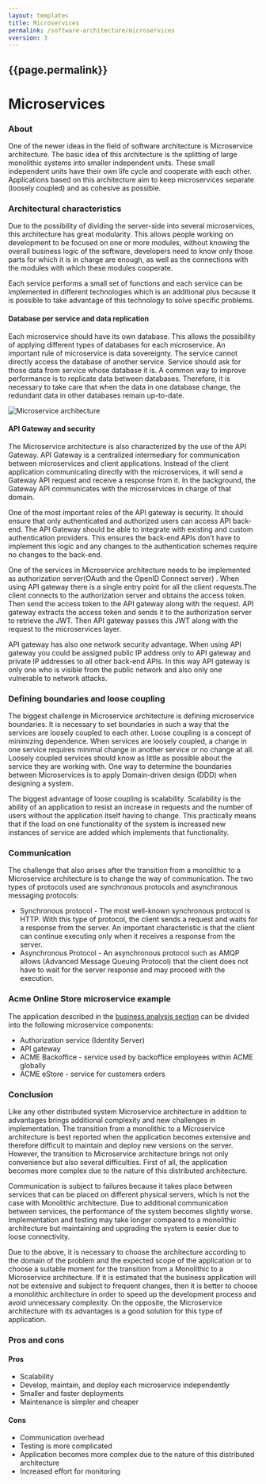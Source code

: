 ```yaml
---
layout: templates
title: Microservices
permalink: /software-architecture/microservices
vversion: 3
---
```



## {{page.permalink}} 

# Microservices

### About

One of the newer ideas in the field of software architecture is Microservice architecture. The basic idea of this architecture is the splitting of large monolithic systems into smaller independent units. These small independent units have their own life cycle and cooperate with each other. Applications based on this architecture aim to keep microservices separate \(loosely coupled\) and as cohesive as possible.

### Architectural characteristics

Due to the possibility of dividing the server-side into several microservices, this architecture has great modularity. This allows people working on development to be focused on one or more modules, without knowing the overall business logic of the software, developers need to know only those parts for which it is in charge are enough, as well as the connections with the modules with which these modules cooperate.

Each service performs a small set of functions and each service can be implemented in different technologies which is an additional plus because it is possible to take advantage of this technology to solve specific problems.

#### Database per service and data replication

Each microservice should have its own database. This allows the possibility of applying different types of databases for each microservice. An important rule of microservice is data sovereignty. The service cannot directly access the database of another service. Service should ask for those data from service whose database it is. A common way to improve performance is to replicate data between databases. Therefore, it is necessary to take care that when the data in one database change, the redundant data in other databases remain up-to-date.

![Microservice architecture](../.gitbook/assets/microservices.png)

#### API Gateway and security

The Microservice architecture is also characterized by the use of the API Gateway. API Gateway is a centralized intermediary for communication between microservices and client applications. Instead of the client application communicating directly with the microservices, it will send a Gateway API request and receive a response from it. In the background, the Gateway API communicates with the microservices in charge of that domain.

One of the most important roles of the API gateway is security. It should ensure that only authenticated and authorized users can access API back-end. The API Gateway should be able to integrate with existing and custom authentication providers. This ensures the back-end APIs don’t have to implement this logic and any changes to the authentication schemes require no changes to the back-end. 

One of the services in Microservice architecture needs to be implemented as authorization server\(OAuth and the OpenID Connect server\) . When using API gateway there is a single entry point for all the client requests.The client connects to the authorization server and obtains the access token. Then send the access token to the API gateway along with the request. API gateway extracts the access token and sends it to the authorization server to retrieve the JWT. Then API gateway passes this JWT along with the request to the microservices layer.

API gateway has also one network security advantage. When using API gateway you could be assigned public IP address only to API gateway and private IP addresses to all other back-end APIs. In this way API gateway is only one who is visible from the public network and also only one vulnerable to network attacks.

### Defining boundaries and loose coupling 

The biggest challenge in Microservice architecture is defining microservice boundaries. It is necessary to set boundaries in such a way that the services are loosely coupled to each other. Loose coupling is a concept of minimizing dependence. When services are loosely coupled, a change in one service requires minimal change in another service or no change at all. Loosely coupled services should know as little as possible about the service they are working with. One way to determine the boundaries between Microservices is to apply Domain-driven design \(DDD\) when designing a system.

The biggest advantage of loose coupling is scalability. Scalability is the ability of an application to resist an increase in requests and the number of users without the application itself having to change. This practically means that if the load on one functionality of the system is increased new instances of service are added which implements that functionality.

### Communication

The challenge that also arises after the transition from a monolithic to a Microservice architecture is to change the way of communication. The two types of protocols used are synchronous protocols and asynchronous messaging protocols:

* Synchronous protocol - The most well-known synchronous protocol is HTTP. With this type of protocol, the client sends a request and waits for a response from the server. An important characteristic  is that the client can continue executing only when it receives a response from the server.
* Asynchronous Protocol - An asynchronous protocol such as AMQP allows \(Advanced Message Queuing Protocol\) that the client does not have to wait for the server response and may proceed with the execution.

### Acme Online Store microservice example

The application described in the [business analysis section](https://app.gitbook.com/@atomiv/s/docs/~/drafts/-M8vZliLelYahqo4XEiC/business-analysis/overview) can be divided into the following microservice components:

* Authorization service \(Identity Server\)
* API gateway
* ACME Backoffice - service used by backoffice employees within ACME globally
* ACME eStore - service for customers orders

### Conclusion

Like any other distributed system Microservice architecture in addition to advantages brings additional complexity and new challenges in implementation. The transition from a monolithic to a Microservice architecture is best reported when the application becomes extensive and therefore difficult to maintain and deploy new versions on the server. However, the transition to Microservice architecture brings not only convenience but also several difficulties. First of all, the application becomes more complex due to the nature of this distributed architecture.

Communication is subject to failures because it takes place between services that can be placed on different physical servers, which is not the case with Monolithic architecture. Due to additional communication between services, the performance of the system becomes slightly worse. Implementation and testing may take longer compared to a monolithic architecture but maintaining and upgrading the system is easier due to loose connectivity.

Due to the above, it is necessary to choose the architecture according to the domain of the problem and the expected scope of the application or to choose a suitable moment for the transition from a Monolithic to a Microservice architecture. If it is estimated that the business application will not be extensive and subject to frequent changes, then it is better to choose a monolithic architecture in order to speed up the development process and avoid unnecessary complexity. On the opposite, the Microservice architecture with its advantages is a good solution for this type of application.

### Pros and cons

#### Pros

* Scalability
* Develop, maintain, and deploy each microservice independently
* Smaller and faster deployments
* Maintenance is simpler and cheaper

#### Cons

* Communication overhead
* Testing is more complicated
* Application becomes more complex due to the nature of this distributed architecture
* Increased effort for monitoring



